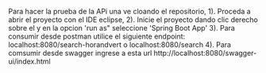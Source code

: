Para hacer la prueba de la APi una ve cloando el repositorio, 
1). Proceda a abrir el proyecto con el IDE eclipse, 
2). Inicie el proyecto dando clic derecho sobre el y en la opcion 'run as" seleccione 'Spring Boot App'
3). Para consumir desde postman utilice el siguiente endpoint: localhost:8080/search-horandvert o localhost:8080/search
4). Para comsumir desde swagger ingrese a esta url http://localhost:8080/swagger-ui/index.html
